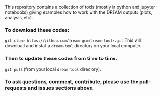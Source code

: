This repository contains  a collection of tools (mostly in python and jupyter notebooks) giving examples how to work with the DREAM outputs (plots, analysis, etc).

### To download these codes:
```git clone https://github.com/dream-gcm/dream-tools.git```
This will download and install a ```dream-tool``` directory on your local computer.

### Then to update these codes from time to time: 
```git pull``` (from your local ```dream-tool``` directory).

### To ask questions, comment, contribute, please use the pull-requests and  issues sections above.


